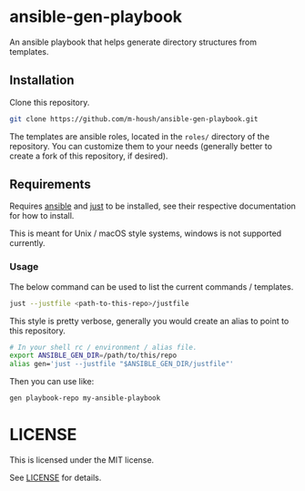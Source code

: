 # ansible-gen-playbook

An ansible playbook that helps generate directory structures from templates.

## Installation

Clone this repository.

```bash
git clone https://github.com/m-housh/ansible-gen-playbook.git
```

The templates are ansible roles, located in the `roles/` directory of the
repository. You can customize them to your needs (generally better to create a
fork of this repository, if desired).

## Requirements

Requires [ansible](https://ansible.com) and
[just](https://github.com/casey/just) to be installed, see their respective
documentation for how to install.

This is meant for Unix / macOS style systems, windows is not supported
currently.

### Usage

The below command can be used to list the current commands / templates.

```bash
just --justfile <path-to-this-repo>/justfile
```

This style is pretty verbose, generally you would create an alias to point to
this repository.

```bash
# In your shell rc / environment / alias file.
export ANSIBLE_GEN_DIR=/path/to/this/repo
alias gen='just --justfile "$ANSIBLE_GEN_DIR/justfile"'
```

Then you can use like:

```bash
gen playbook-repo my-ansible-playbook
```

# LICENSE

This is licensed under the MIT license.

See [LICENSE](https://github.com/m-housh/ansible-gen-playbook/LICENSE) for
details.
